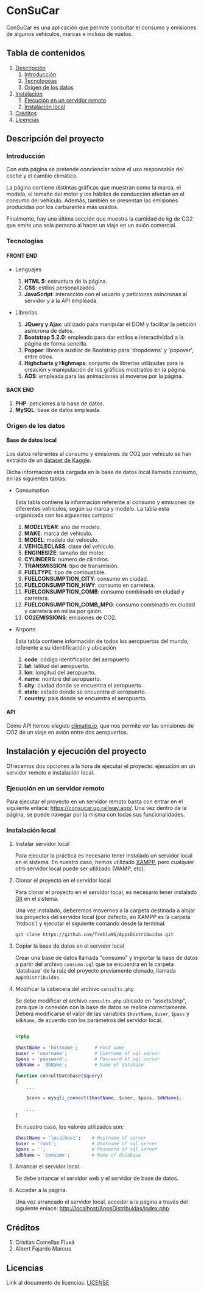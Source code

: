 # ConSuCar

ConSuCar es una aplicación que permite consultar el consumo y emisiones de algunos vehículos, marcas e incluso de vuelos.

## Tabla de contenidos

1. [Descripción](#descripción-del-proyecto)
    1. [Introducción](#introducción)
    2. [Tecnologóas](#tecnologías)
    3. [Origen de los datos](#origen-de-los-datos)
2. [Instalación](#instalación-y-ejecución-del-proyecto)
    1. [Ejecución en un servidor remoto](#ejecución-en-un-servidor-remoto)
    2. [Instalación local](#instalación-local)
3. [Créditos](#créditos)
4. [Licencias](#licencias)

## Descripción del proyecto

### Introducción

Con esta página se pretende concienciar sobre el uso responsable del coche y el cambio climático.

La página contiene distintas gráficas que muestran como la marca, el modelo, el tamaño del motor y los hábitos de conducción afectan en el consumo del vehículo. Además, también se presentan las emisiones producidas por los carburantes más usados.

Finalmente, hay una última sección que muestra la cantidad de kg de CO2 que emite una sola persona al hacer un viaje en un avión comercial.

### Tecnologías

#### FRONT END

- Lenguajes

    1. **HTML 5**: estructura de la página.
    2. **CSS**: estilos personalizados.
    3. **JavaScript**: interacción con el usuario y peticiones asíncronas al servidor y a la API empleada.

- Librerías

    1. **JQuery y Ajax**: utilizado para manipular el DOM y facilitar la petición asíncrona de datos.
    2. **Bootstrap 5.2.0**: empleado para dar estilos e interactividad a la página de forma sencilla.
    3. **Popper**: librería auxiliar de Bootstrap para 'dropdowns' y 'popover', entre otros.
    4. **Highcharts y Highmaps**: conjunto de librerías utilizadas para la creación y manipulación de los gráficos mostrados en la página.
    5. **AOS**: empleada para las animaciones al moverse por la página.

#### BACK END

1. **PHP**: peticiones a la base de datos.
2. **MySQL**: base de datos empleada.

### Origen de los datos

#### Base de datos local

Los datos referentes al consumo y emisiones de CO2 por vehículo se han extraido de un [dataset de Kaggle](https://www.kaggle.com/datasets/mohamedjafirashraf/fuel-consumption-co2).

Dicha información está cargada en la base de datos local llamada consumo, en las siguientes tablas:

- Consumption

    Esta tabla contiene la información referente al consumo y emisiones de diferentes vehículos, según su marca y modelo. La tabla esta organizada con los siguientes campos:

    1. **MODELYEAR**: año del modelo.
    2. **MAKE**: marca del vehículo.
    3. **MODEL**: modelo del vehículo.
    4. **VEHICLECLASS**: clase del vehículo.
    5. **ENGINESIZE**: tamaño del motor.
    6. **CYLINDERS**: número de cilindros.
    7. **TRANSMISSION**: tipo de transmisión.
    8. **FUELTYPE**: tipo de combustible.
    9. **FUELCONSUMPTION_CITY**: consumo en ciudad.
    10. **FUELCONSUMPTION_HWY**: consumo en carretera.
    11. **FUELCONSUMPTION_COMB**: consumo combinado en ciudad y carretera.
    12. **FUELCONSUMPTION_COMB_MPG**: consumo combinado en ciudad y carretera en millas por galón.
    13. **CO2EMISSIONS**: emisiones de CO2.

- Airports

    Esta tabla contiene información de todos los aeropuertos del mundo, referente a su identificación y ubicación

    1. **code**: código identificador del aeropuerto.
    2. **lat**: latitud del aeropuerto.
    3. **lon**: longitud del aeropuerto.
    4. **name**: nombre del aeropuerto.
    5. **city**: ciudad donde se encuentra el aeropuerto.
    6. **state**: estado donde se encuentra el aeropuerto.
    7. **country**: país donde se encuentra el aeropuerto.

#### API

Como API hemos elegido [climatiq.io](https://www.climatiq.io/docs#travel-flights), que nos permite ver las emisiones de CO2 de un viaje en avión entre dos aeropuertos.

## Instalación y ejecución del proyecto

Ofrecemos dos opciones a la hora de ejecutar el proyecto: ejecución en un servidor remoto e instalación local.

### Ejecución en un servidor remoto

Para ejecutar el proyecto en un servidor remoto basta con entrar en el siguiente enlace: <https://consucar.up.railway.app/>.
Una vez dentro de la página, se puede navegar por la misma con todas sus funcionalidades.

### Instalación local

1. Instalar servidor local
  
    Para ejecutar la práctica es necesario tener instalado un servidor local en el sistema. En nuestro caso, hemos utilizado [XAMPP](https://www.apachefriends.org/es/download.html), pero cualquier otro servidor local puede ser utilizado (WAMP, etc).

2. Clonar el proyecto en el servidor local

    Para clonar el proyecto en el servidor local, es necesario tener instalado [Git](https://git-scm.com/downloads) en el sistema.

    Una vez instalado, deberemos movernos a la carpeta destinada a alojar los proyectos del servidor local (por defecto, en XAMPP es la carpeta 'htdocs') y ejecutar el siguiente comando desde la terminal:

    ```bash
    git clone https://github.com/Trebla96/AppsDistribuidas.git
    ```

3. Copiar la base de datos en el servidor local

    Crear una base de datos llamada "consumo" y importar la base de datos a partir del archivo `consumo.sql` que se encuentra en la carpeta 'database' de la raíz del proyecto previamente clonado, llamada `AppsDistribuidas`.

4. Modificar la cabecera del archivo `consults.php`

    Se debe modificar el archivo `consults.php` ubicado en "assets/php", para que la conexión con la base de datos se realice correctamente. Deberá modificarse el valor de las variables `$hostName`, `$user`, `$pass` y `$dbName`, de acuerdo con los parámetros del servidor local.

    ```php

    <?php

    $hostName = 'hostname';      # Host name
    $user = 'username';          # Username of sql server
    $pass = 'password';          # Password of sql server
    $dbName = 'dbName';          # Name of database

    function consultDatabase($query)
    {
        ...

        $conn = mysqli_connect($hostName, $user, $pass, $dbName);
        
        ...
    }

    ```

    En nuestro caso, los valores utilizados son:

    ```php
    $hostName = 'localhost';    # Hostname of server
    $user = 'root';             # Username of sql server
    $pass = '';                 # Password of sql server
    $dbName = 'consumo';        # Name of database        
    ```

5. Arrancar el servidor local.

    Se debe arrancar el servidor web y el servidor de base de datos.

6. Acceder a la página.

    Una vez arrancado el servidor local, acceder a la página a través del siguiente enlace: <http://localhost/AppsDistribuidas/index.php>.

## Créditos

1. Cristian Comellas Fluxá
2. Albert Fajardo Marcus

## Licencias

Link al documento de licencias: [LICENSE](https://github.com/Trebla96/AppsDistribuidas/blob/main/LICENSE.md)
